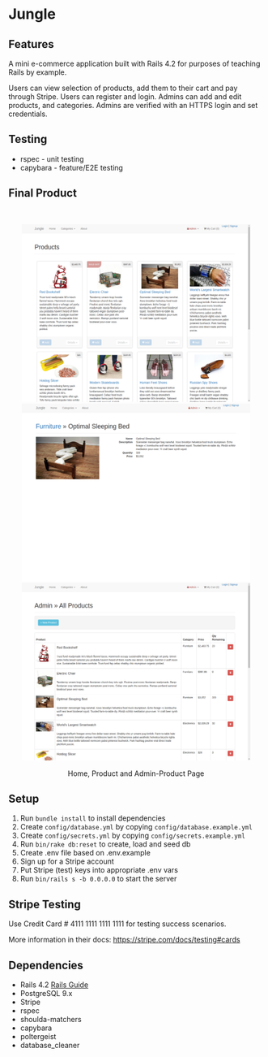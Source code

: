 # Jungle

## Features

A mini e-commerce application built with Rails 4.2 for purposes of teaching Rails by example.

Users can view selection of products, add them to their cart and pay through Stripe. Users can register and login.
Admins can add and edit products, and categories. Admins are verified with an HTTPS login and set credentials.

## Testing

* rspec - unit testing
* capybara - feature/E2E testing

## Final Product

<br>
<p align='center'>
  <img src="https://github.com/dpletzke/jungle-rails/blob/master/docs/images/home_page.png?raw=true" height="350">
  <img src="https://github.com/dpletzke/jungle-rails/blob/master/docs/images/product_page.png?raw=true" height="350">
  <img src="https://github.com/dpletzke/jungle-rails/blob/master/docs/images/admin_products_page.png?raw=true" height="350">
  <p align='center'>Home, Product and Admin-Product Page
  </p>
</p>

## Setup

1. Run `bundle install` to install dependencies
2. Create `config/database.yml` by copying `config/database.example.yml`
3. Create `config/secrets.yml` by copying `config/secrets.example.yml`
4. Run `bin/rake db:reset` to create, load and seed db
5. Create .env file based on .env.example
6. Sign up for a Stripe account
7. Put Stripe (test) keys into appropriate .env vars
8. Run `bin/rails s -b 0.0.0.0` to start the server

## Stripe Testing

Use Credit Card # 4111 1111 1111 1111 for testing success scenarios.

More information in their docs: <https://stripe.com/docs/testing#cards>

## Dependencies

* Rails 4.2 [Rails Guide](http://guides.rubyonrails.org/v4.2/)
* PostgreSQL 9.x
* Stripe
* rspec
* shoulda-matchers
* capybara
* poltergeist
* database_cleaner
